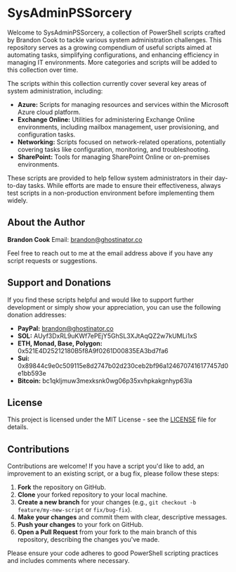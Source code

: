 # SysAdminPSSorcery

Welcome to SysAdminPSSorcery, a collection of PowerShell scripts crafted by Brandon Cook to tackle various system administration challenges. This repository serves as a growing compendium of useful scripts aimed at automating tasks, simplifying configurations, and enhancing efficiency in managing IT environments. More categories and scripts will be added to this collection over time.

The scripts within this collection currently cover several key areas of system administration, including:

* **Azure:** Scripts for managing resources and services within the Microsoft Azure cloud platform.
* **Exchange Online:** Utilities for administering Exchange Online environments, including mailbox management, user provisioning, and configuration tasks.
* **Networking:** Scripts focused on network-related operations, potentially covering tasks like configuration, monitoring, and troubleshooting.
* **SharePoint:** Tools for managing SharePoint Online or on-premises environments.

These scripts are provided to help fellow system administrators in their day-to-day tasks. While efforts are made to ensure their effectiveness, always test scripts in a non-production environment before implementing them widely.

## About the Author

**Brandon Cook**
Email: brandon@ghostinator.co

Feel free to reach out to me at the email address above if you have any script requests or suggestions.

## Support and Donations

If you find these scripts helpful and would like to support further development or simply show your appreciation, you can use the following donation addresses:

* **PayPal:** brandon@ghostinator.co
* **SOL:** AUyf3DxRL9uKWf7ePEjY5GhSL3XJtAqQZ2w7kUMLi1xS
* **ETH, Monad, Base, Polygon:** 0x521E4D25212180B5f8A9f0261D00835EA3bd7fa6
* **Sui:** 0x89844c9e0c509115e8d2747b02d230ceb2bf96a1246707416177457d0e1bb593e
* **Bitcoin:** bc1qkljmuw3mexksnk0wg06p35xvhpkakgnhyp63la

## License

This project is licensed under the MIT License - see the [LICENSE](LICENSE) file for details.

## Contributions

Contributions are welcome! If you have a script you'd like to add, an improvement to an existing script, or a bug fix, please follow these steps:

1.  **Fork** the repository on GitHub.
2.  **Clone** your forked repository to your local machine.
3.  **Create a new branch** for your changes (e.g., `git checkout -b feature/my-new-script` or `fix/bug-fix`).
4.  **Make your changes** and commit them with clear, descriptive messages.
5.  **Push your changes** to your fork on GitHub.
6.  **Open a Pull Request** from your fork to the main branch of this repository, describing the changes you've made.

Please ensure your code adheres to good PowerShell scripting practices and includes comments where necessary.
